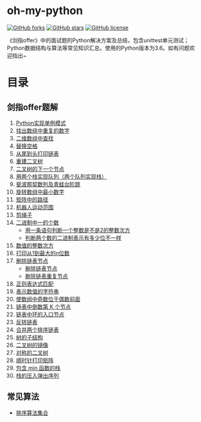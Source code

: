 oh-my-python
============
[![GitHub forks](https://img.shields.io/github/forks/lesywix/oh-my-python.svg)](https://github.com/lesywix/oh-my-python/network)
[![GitHub stars](https://img.shields.io/github/stars/lesywix/oh-my-python.svg)](https://github.com/lesywix/oh-my-python/stargazers)
[![GitHub license](https://img.shields.io/github/license/lesywix/oh-my-python.svg)](https://github.com/lesywix/oh-my-python/blob/master/LICENSE)

《剑指offer》中的面试题的Python解决方案及总结，包含unittest单元测试；Python数据结构与算法等常见知识汇总。使用的Python版本为3.6。如有问题欢迎指出~

# 目录
## 剑指offer题解
1. [Python实现单例模式](002-singleton/)
2. [找出数组中重复的数字](003-数组中重复的数字/)
3. [二维数组中查找](004-二维数组中查找/)
4. [替换空格](005-替换空格/)
5. [从尾到头打印链表](006-从尾到头打印链表/)
6. [重建二叉树](007-重建二叉树/)
7. [二叉树的下一个节点](008-二叉树的下一个节点/)
8. [用两个栈实现队列（两个队列实现栈）](009-用两个栈实现队列（两个队列实现栈）/)
9. [斐波那契数列及青蛙台阶跳](010-斐波那契数列/)
10. [旋转数组中最小数字](011-旋转数组中最小数字/)
11. [矩阵中的路径](012-矩阵中的路径/)
12. [机器人运动范围](013-机器人运动范围/)
13. [剪绳子](014-剪绳子/)
14. [二进制中一的个数](015-二进制中一的个数/)
    * [用一条语句判断一个整数是不是2的整数次方](015-二进制中一的个数/relevant1.py)
    * [判断两个数的二进制表示有多少位不一样](015-二进制中一的个数/relevant2.py)
16. [数值的整数次方](016-数值的整数次方/power.py)
17. [打印从1到最大的n位数](017-打印从1到最大的n位数/print_max.py)
18. [删除链表节点](018-删除链表节点/)
    * [删除链表节点](018-删除链表节点/delete_node.py)
    * [删除链表重复节点](018-删除链表节点/delete_duplicate_node.py)
19. [正则表达式匹配](019-正则表达式匹配/re_fullmatch.py)
20. [表示数值的字符串](020-表示数值的字符串/is_numeric.py)
21. [使数组中奇数位于偶数前面](021-使数组中奇数位于偶数前面/resort.py)
22. [链表中倒数第 K 个节点](022-链表中倒数第k个节点/knode.py)
23. [链表中环的入口节点](023-链表中环的入口节点/meeting_node.py)
24. [反转链表](024-反转链表/reverse_node.py)
25. [合并两个排序链表](025-合并两个排序的链表/merge_sorted_node.py)
26. [树的子结构](026-树的子结构/sub_structure_tree.py)
27. [二叉树的镜像](027-二叉树的镜像/mirror_of_binary_tree.py)
28. [对称的二叉树](028-对称的二叉树/is_symmetrical.py)
29. [顺时针打印矩阵](029-顺时针打印矩阵/print_metrix.py)
30. [包含 min 函数的栈](030-包含min函数的栈/min_stack.py)
31. [栈的压入弹出序列](031-栈的压入弹出序列/stack_pop_push_order.py)

## 常见算法
- [排序算法集合](sort.py)
